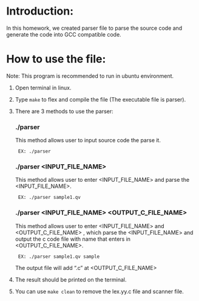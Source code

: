 # Introduction:
In this homework, we created parser file to parse the source code and generate the code into GCC compatible code.
# How to use the file:
Note: This program is recommended to run in ubuntu environment. 
1. Open terminal in linux.
2. Type `make` to flex and compile the file (The executable file is parser).
3. There are 3 methods to use the parser:
	### ./parser

	This method allows user to input source code the parse it.
	
   		EX: ./parser
	
 	### ./parser <INPUT_FILE_NAME>
  
	This method allows user to enter <INPUT_FILE_NAME> and parse the <INPUT_FILE_NAME>.
	
 		EX: ./parser sample1.qv
	
 	### ./parser <INPUT_FILE_NAME> <OUTPUT_C_FILE_NAME>
  
	This method allows user to enter <INPUT_FILE_NAME> and <OUTPUT_C_FILE_NAME> , which parse the <INPUT_FILE_NAME> and output the c code file with name that enters in <OUTPUT_C_FILE_NAME>.
	
 		EX: ./parser sample1.qv sample

   	The output file will add “.c” at <OUTPUT_C_FILE_NAME>
4.	The result should be printed on the terminal.
5.	You can use `make clean` to remove the lex.yy.c file and scanner file.

